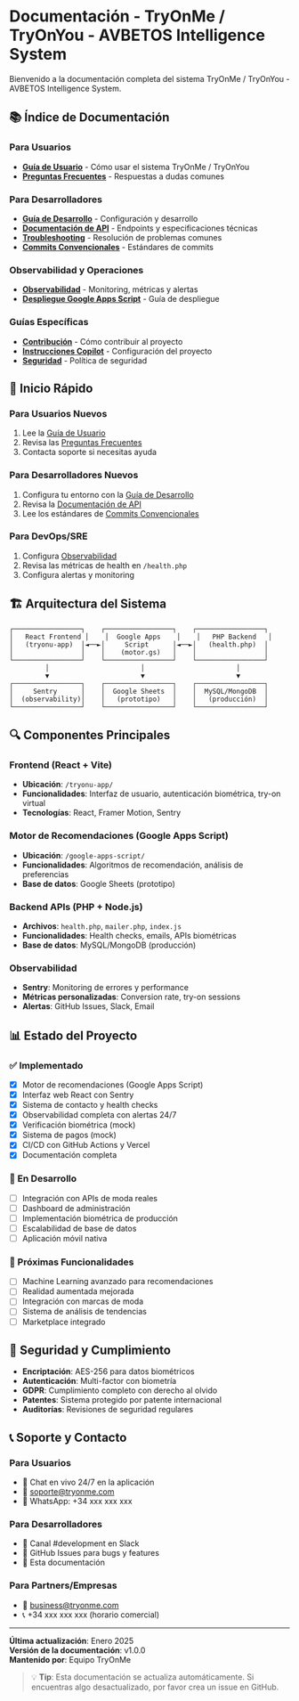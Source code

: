 # Documentación - TryOnMe / TryOnYou - AVBETOS Intelligence System

Bienvenido a la documentación completa del sistema TryOnMe / TryOnYou - AVBETOS Intelligence System.

## 📚 Índice de Documentación

### Para Usuarios
- [**Guía de Usuario**](./USER_GUIDE.md) - Cómo usar el sistema TryOnMe / TryOnYou
- [**Preguntas Frecuentes**](./USER_GUIDE.md#❓-preguntas-frecuentes) - Respuestas a dudas comunes

### Para Desarrolladores
- [**Guía de Desarrollo**](./DEVELOPER_GUIDE.md) - Configuración y desarrollo
- [**Documentación de API**](./API.md) - Endpoints y especificaciones técnicas
- [**Troubleshooting**](./TROUBLESHOOTING.md) - Resolución de problemas comunes
- [**Commits Convencionales**](../CONVENTIONAL_COMMITS.md) - Estándares de commits

### Observabilidad y Operaciones
- [**Observabilidad**](../OBSERVABILITY.md) - Monitoring, métricas y alertas
- [**Despliegue Google Apps Script**](../google-apps-script/DEPLOYMENT.md) - Guía de despliegue

### Guías Específicas
- [**Contribución**](../.github/CONTRIBUTING.md) - Cómo contribuir al proyecto
- [**Instrucciones Copilot**](../.github/copilot-instructions.md) - Configuración del proyecto
- [**Seguridad**](../SECURITY.md) - Política de seguridad

## 🚀 Inicio Rápido

### Para Usuarios Nuevos
1. Lee la [Guía de Usuario](./USER_GUIDE.md)
2. Revisa las [Preguntas Frecuentes](./USER_GUIDE.md#❓-preguntas-frecuentes)
3. Contacta soporte si necesitas ayuda

### Para Desarrolladores Nuevos
1. Configura tu entorno con la [Guía de Desarrollo](./DEVELOPER_GUIDE.md)
2. Revisa la [Documentación de API](./API.md)
3. Lee los estándares de [Commits Convencionales](../CONVENTIONAL_COMMITS.md)

### Para DevOps/SRE
1. Configura [Observabilidad](../OBSERVABILITY.md)
2. Revisa las métricas de health en `/health.php`
3. Configura alertas y monitoring

## 🏗️ Arquitectura del Sistema

```
┌─────────────────┐    ┌─────────────────┐    ┌─────────────────┐
│   React Frontend │    │  Google Apps    │    │   PHP Backend   │
│   (tryonu-app)  │◄──►│     Script      │◄──►│   (health.php)  │
│                 │    │    (motor.gs)   │    │                 │
└─────────────────┘    └─────────────────┘    └─────────────────┘
         │                       │                       │
         ▼                       ▼                       ▼
┌─────────────────┐    ┌─────────────────┐    ┌─────────────────┐
│     Sentry      │    │  Google Sheets  │    │  MySQL/MongoDB  │
│  (observability)│    │   (prototipo)   │    │   (producción)  │
└─────────────────┘    └─────────────────┘    └─────────────────┘
```

## 🔍 Componentes Principales

### Frontend (React + Vite)
- **Ubicación**: `/tryonu-app/`
- **Funcionalidades**: Interfaz de usuario, autenticación biométrica, try-on virtual
- **Tecnologías**: React, Framer Motion, Sentry

### Motor de Recomendaciones (Google Apps Script)
- **Ubicación**: `/google-apps-script/`
- **Funcionalidades**: Algoritmos de recomendación, análisis de preferencias
- **Base de datos**: Google Sheets (prototipo)

### Backend APIs (PHP + Node.js)
- **Archivos**: `health.php`, `mailer.php`, `index.js`
- **Funcionalidades**: Health checks, emails, APIs biométricas
- **Base de datos**: MySQL/MongoDB (producción)

### Observabilidad
- **Sentry**: Monitoring de errores y performance
- **Métricas personalizadas**: Conversion rate, try-on sessions
- **Alertas**: GitHub Issues, Slack, Email

## 📊 Estado del Proyecto

### ✅ Implementado
- [x] Motor de recomendaciones (Google Apps Script)
- [x] Interfaz web React con Sentry
- [x] Sistema de contacto y health checks
- [x] Observabilidad completa con alertas 24/7
- [x] Verificación biométrica (mock)
- [x] Sistema de pagos (mock)
- [x] CI/CD con GitHub Actions y Vercel
- [x] Documentación completa

### 🔄 En Desarrollo
- [ ] Integración con APIs de moda reales
- [ ] Dashboard de administración
- [ ] Implementación biométrica de producción
- [ ] Escalabilidad de base de datos
- [ ] Aplicación móvil nativa

### 🎯 Próximas Funcionalidades
- [ ] Machine Learning avanzado para recomendaciones
- [ ] Realidad aumentada mejorada
- [ ] Integración con marcas de moda
- [ ] Sistema de análisis de tendencias
- [ ] Marketplace integrado

## 🔐 Seguridad y Cumplimiento

- **Encriptación**: AES-256 para datos biométricos
- **Autenticación**: Multi-factor con biometría
- **GDPR**: Cumplimiento completo con derecho al olvido
- **Patentes**: Sistema protegido por patente internacional
- **Auditorías**: Revisiones de seguridad regulares

## 📞 Soporte y Contacto

### Para Usuarios
- 💬 Chat en vivo 24/7 en la aplicación
- 📧 soporte@tryonme.com
- 📱 WhatsApp: +34 xxx xxx xxx

### Para Desarrolladores
- 🔧 Canal #development en Slack
- 📝 GitHub Issues para bugs y features
- 📖 Esta documentación

### Para Partners/Empresas
- 🤝 business@tryonme.com
- 📞 +34 xxx xxx xxx (horario comercial)

---

**Última actualización**: Enero 2025  
**Versión de la documentación**: v1.0.0  
**Mantenido por**: Equipo TryOnMe

> 💡 **Tip**: Esta documentación se actualiza automáticamente. Si encuentras algo desactualizado, por favor crea un issue en GitHub.
